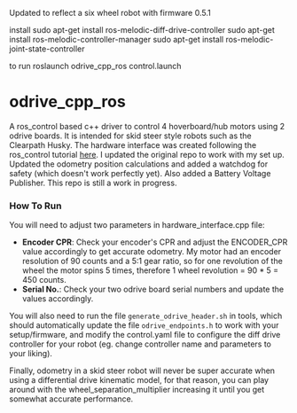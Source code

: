 Updated to reflect a six wheel robot with firmware 0.5.1

install
sudo apt-get install ros-melodic-diff-drive-controller
sudo apt-get install ros-melodic-controller-manager
sudo apt-get install ros-melodic-joint-state-controller

to run 
roslaunch odrive_cpp_ros control.launch

# odrive_cpp_ros
A ros_control based c++ driver to control 4 hoverboard/hub motors using 2 odrive boards. It is intended for skid steer style robots such as the Clearpath Husky. The hardware interface was created following the ros_control tutorial [here](http://wiki.ros.org/ros_control/Tutorials/Create%20your%20own%20hardware%20interface). I updated the original repo to work with my set up. Updated the odometry position calculations and added a watchdog for safety (which doesn't work perfectly yet). Also added a Battery Voltage Publisher. This repo is still a work in progress.


### How To Run
You will need to adjust two parameters in hardware_interface.cpp file:
  - **Encoder CPR**: Check your encoder's CPR and adjust the ENCODER_CPR value accordingly to get accurate odometry. My motor had an encoder resolution of 90 counts and a 5:1 gear ratio, so for one revolution of the wheel the motor spins 5 times, therefore 1 wheel revolution = 90 * 5 = 450 counts.
  - **Serial No.**: Check your two odrive board serial numbers and update the values accordingly.
  
You will also need to run the file `generate_odrive_header.sh` in tools, which should automatically update the file `odrive_endpoints.h` to work with your setup/firmware, and modify the control.yaml file to configure the diff drive controller for your robot (eg. change controller name and parameters to your liking).

Finally, odometry in a skid steer robot will never be super accurate when using a differential drive kinematic model, for that reason, you can play around with the wheel_separation_multiplier increasing it until you get somewhat accurate performance.
